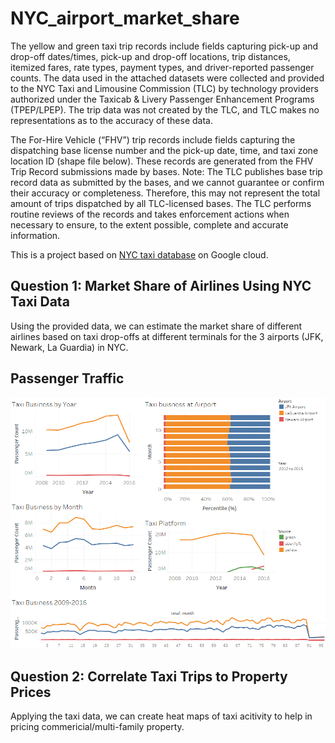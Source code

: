 # NYC_airport_market_share

The yellow and green taxi trip records include fields capturing pick-up and drop-off dates/times, pick-up and drop-off locations, trip distances, itemized fares, rate types, payment types, and driver-reported passenger counts. The data used in the attached datasets were collected and provided to the NYC Taxi and Limousine Commission (TLC) by technology providers authorized under the Taxicab & Livery Passenger Enhancement Programs (TPEP/LPEP). The  trip data was not created by the TLC, and TLC makes no representations as to the accuracy of these data.

The For-Hire Vehicle (“FHV”) trip records include fields capturing the dispatching base license number and the pick-up date, time, and taxi zone location ID (shape file below). These records are generated from the FHV Trip Record submissions made by bases. Note: The TLC publishes base trip record data as submitted by the bases, and we cannot guarantee or confirm their accuracy or completeness. Therefore, this may not represent the total amount of trips dispatched by all TLC-licensed bases. The TLC performs routine reviews of the records and takes enforcement actions when necessary to ensure, to the extent possible, complete and accurate information.

This is a project based on [NYC taxi database](https://cloud.google.com/bigquery/public-data/nyc-tlc-trips) on Google cloud.

## Question 1: Market Share of Airlines Using NYC Taxi Data
Using the provided data, we can estimate the market share of different airlines based on taxi drop-offs at different terminals for the 3 airports (JFK, Newark, La Guardia) in NYC.

## Passenger Traffic
<img src = https://github.com/wangruinju/NYC_airport_market_share/blob/master/images/Dashboard%201.png width="900">


## Question 2: Correlate Taxi Trips to Property Prices
Applying the taxi data, we can create heat maps of taxi acitivity to help in pricing commericial/multi-family property.
